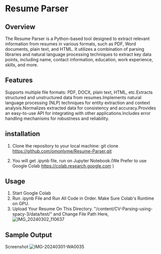 # Resume Parser 


## Overview
The Resume Parser is a Python-based tool designed to extract relevant information from resumes in various formats, such as PDF, Word documents, plain text, and HTML. It utilizes a combination of parsing libraries and natural language processing techniques to extract key data points, including name, contact information, education, work experience, skills, and more.


## Features
Supports multiple file formats: PDF, DOCX, plain text, HTML, etc.Extracts structured and unstructured data from resumes.Implements natural language processing (NLP) techniques for entity extraction and context analysis.Normalizes extracted data for consistency and accuracy.Provides an easy-to-use API for integrating with other applications.Includes error handling mechanisms for robustness and reliability.


## installation

1. Clone the repository to your local machine:
   git clone
   https://github.com/omonlyme/Resume-Parser.git

2. You will get .ipynb file, run on Jupyter Notebook.(We Prefer to use Google Colab https://colab.research.google.com )

## Usage

1. Start Google Colab
2. Run .ipynb File and Run All Code in Order. Make Sure Colab's Runtime on GPU.
3. Upload Your Resume On This Directory. "/content/CV-Parsing-using-spacy-3/data/test/" and Change File Path Here, 
![IMG_20240302_110637](https://github.com/omonlyme/ResumeParser/assets/62334945/15b46709-a5d0-466a-b645-f6ccf9ada0e5)

## Sample Output 

Screenshot
![IMG-20240301-WA0035](https://github.com/omonlyme/ResumeParser/assets/62334945/ebd3b62e-514b-41bf-9f1e-3b888be44bcd)
